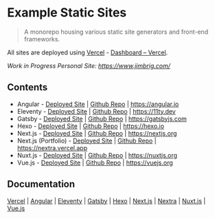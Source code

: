# Example Static Sites
> A monorepo housing various static site generators and front-end frameworks.

All sites are deployed using [Vercel](https://vercel.com) - [Dashboard – Vercel](https://vercel.com/jimbrig).

*Work in Progress Personal Site: <https://www.jimbrig.com/>*

## Contents

- Angular - [Deployed Site](https://angular-example-psi.vercel.app/) | [Github Repo](https://github.com/jimbrig/angular-example) | <https://angular.io>
- Eleventy - [Deployed Site](https://eleventy-example-nine.vercel.app/) | [Github Repo](https://github.com/jimbrig/eleventy-example) | <https://11ty.dev>
- Gatsby - [Deployed Site](https://gatsby-example-eta.vercel.app/) | [Github Repo](https://github.com/jimbrig/gatsby-example) | <https://gatsbyjs.com>
- Hexo - [Deployed Site](https://hexo-example-six.vercel.app/) | [Github Repo](https://github.com/jimbrig/hexo-example) | <https://hexo.io>
- Next.js - [Deployed Site](https://nextjs-psi-gray-40.vercel.app/) | [Github Repo](https://github.com/jimbrig/nextjs-example) | <https://nextjs.org>
- Next.js (Portfolio) - [Deployed Site](https://portfolio-nine-gold-73.vercel.app/) | [Github Repo](https://github.com/jimbrig/nextjs-portfolio-example) | <https://nextra.vercel.app>
- Nuxt.js - [Deployed Site](https://nuxtjs-example-blue.vercel.app/) | [Github Repo](https://github.com/jimbrig/nuxtjs-example) | <https://nuxtjs.org>
- Vue.js - [Deployed Site](https://vue-example-indol.vercel.app/) | [Github Repo](https://github.com/jimbrig/vue-example) | <https://vuejs.org>

## Documentation

[Vercel](https://vercel.com/docs) | [Angular](https://angular.io/docs) | [Eleventy](https://www.11ty.dev/docs/) | [Gatsby](https://www.gatsbyjs.com/docs/) | [Hexo](https://hexo.io/docs/index.html) | [Next.js](https://nextjs.org/docs/getting-started) | [Nextra](https://nextra.vercel.app/) | [Nuxt.js](https://nuxtjs.org/docs/2.x/get-started/installation) | [Vue.js](https://vuejs.org/v2/guide/)

